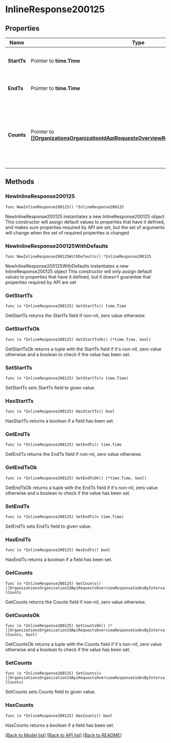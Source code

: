 # InlineResponse200125

## Properties

Name | Type | Description | Notes
------------ | ------------- | ------------- | -------------
**StartTs** | Pointer to **time.Time** | The start time of the access period | [optional] 
**EndTs** | Pointer to **time.Time** | The end time of the access period | [optional] 
**Counts** | Pointer to [**[]OrganizationsOrganizationIdApiRequestsOverviewResponseCodesByIntervalCounts**](OrganizationsOrganizationIdApiRequestsOverviewResponseCodesByIntervalCounts.md) | list of response codes and a count of how many requests had that code in the given time period | [optional] 

## Methods

### NewInlineResponse200125

`func NewInlineResponse200125() *InlineResponse200125`

NewInlineResponse200125 instantiates a new InlineResponse200125 object
This constructor will assign default values to properties that have it defined,
and makes sure properties required by API are set, but the set of arguments
will change when the set of required properties is changed

### NewInlineResponse200125WithDefaults

`func NewInlineResponse200125WithDefaults() *InlineResponse200125`

NewInlineResponse200125WithDefaults instantiates a new InlineResponse200125 object
This constructor will only assign default values to properties that have it defined,
but it doesn't guarantee that properties required by API are set

### GetStartTs

`func (o *InlineResponse200125) GetStartTs() time.Time`

GetStartTs returns the StartTs field if non-nil, zero value otherwise.

### GetStartTsOk

`func (o *InlineResponse200125) GetStartTsOk() (*time.Time, bool)`

GetStartTsOk returns a tuple with the StartTs field if it's non-nil, zero value otherwise
and a boolean to check if the value has been set.

### SetStartTs

`func (o *InlineResponse200125) SetStartTs(v time.Time)`

SetStartTs sets StartTs field to given value.

### HasStartTs

`func (o *InlineResponse200125) HasStartTs() bool`

HasStartTs returns a boolean if a field has been set.

### GetEndTs

`func (o *InlineResponse200125) GetEndTs() time.Time`

GetEndTs returns the EndTs field if non-nil, zero value otherwise.

### GetEndTsOk

`func (o *InlineResponse200125) GetEndTsOk() (*time.Time, bool)`

GetEndTsOk returns a tuple with the EndTs field if it's non-nil, zero value otherwise
and a boolean to check if the value has been set.

### SetEndTs

`func (o *InlineResponse200125) SetEndTs(v time.Time)`

SetEndTs sets EndTs field to given value.

### HasEndTs

`func (o *InlineResponse200125) HasEndTs() bool`

HasEndTs returns a boolean if a field has been set.

### GetCounts

`func (o *InlineResponse200125) GetCounts() []OrganizationsOrganizationIdApiRequestsOverviewResponseCodesByIntervalCounts`

GetCounts returns the Counts field if non-nil, zero value otherwise.

### GetCountsOk

`func (o *InlineResponse200125) GetCountsOk() (*[]OrganizationsOrganizationIdApiRequestsOverviewResponseCodesByIntervalCounts, bool)`

GetCountsOk returns a tuple with the Counts field if it's non-nil, zero value otherwise
and a boolean to check if the value has been set.

### SetCounts

`func (o *InlineResponse200125) SetCounts(v []OrganizationsOrganizationIdApiRequestsOverviewResponseCodesByIntervalCounts)`

SetCounts sets Counts field to given value.

### HasCounts

`func (o *InlineResponse200125) HasCounts() bool`

HasCounts returns a boolean if a field has been set.


[[Back to Model list]](../README.md#documentation-for-models) [[Back to API list]](../README.md#documentation-for-api-endpoints) [[Back to README]](../README.md)


